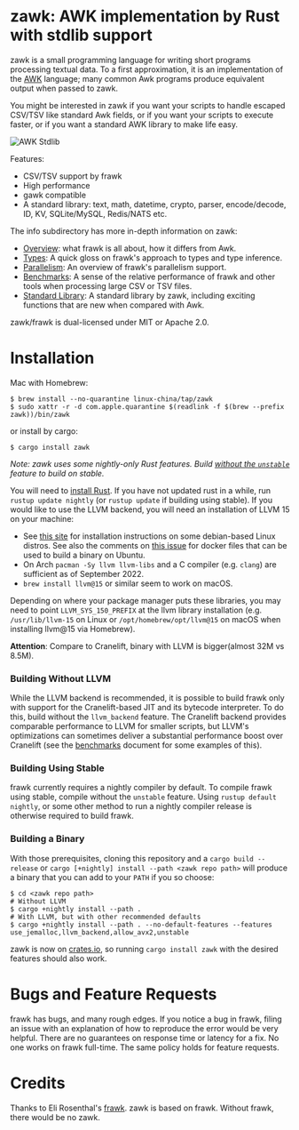 zawk: AWK implementation by Rust with stdlib support
=====================================================

zawk is a small programming language for writing short programs processing textual data.
To a first approximation, it is an implementation of the [AWK](https://en.wikipedia.org/wiki/AWK) language;
many common Awk programs produce equivalent output when passed to zawk.

You might be interested in zawk if you want your scripts to handle escaped CSV/TSV like standard Awk fields,
or if you want your scripts to execute faster,
or if you want a standard AWK library to make life easy.

![AWK Stdlib](https://github.com/linux-china/zawk/blob/master/info/awk-stdlib.png?raw=true)

Features:

* CSV/TSV support by frawk
* High performance
* gawk compatible
* A standard library: text, math, datetime, crypto, parser, encode/decode, ID, KV, SQLite/MySQL, Redis/NATS etc.

The info subdirectory has more in-depth information on zawk:

* [Overview](https://github.com/linux-china/zawk/blob/master/info/overview.md): what frawk is all about, how it differs
  from Awk.
* [Types](https://github.com/linux-china/zawk/blob/master/info/types.md): A quick gloss on frawk's approach to types and
  type inference.
* [Parallelism](https://github.com/linux-china/zawk/blob/master/info/parallelism.md): An overview of frawk's parallelism
  support.
* [Benchmarks](https://github.com/linux-china/zawk/blob/master/info/performance.md): A sense of the relative performance
  of frawk and other tools when processing large CSV or TSV files.
* [Standard Library](https://github.com/linux-china/zawk/blob/master/info/stdlib.md): A standard library by zawk,
  including exciting functions that are new when compared with Awk.

zawk/frawk is dual-licensed under MIT or Apache 2.0.

# Installation

Mac with Homebrew:

```shell
$ brew install --no-quarantine linux-china/tap/zawk
$ sudo xattr -r -d com.apple.quarantine $(readlink -f $(brew --prefix zawk))/bin/zawk
```

or install by cargo:

```shell
$ cargo install zawk
```

*Note: zawk uses some nightly-only Rust features.
Build [without the `unstable`](#building-using-stable) feature to build on stable.*

You will need to [install Rust](https://rustup.rs/). If you have not updated rust in a while,
run `rustup update nightly` (or `rustup update` if building using stable). If you would like
to use the LLVM backend, you will need an installation of LLVM 15 on your machine:

* See [this site](https://apt.llvm.org/) for installation instructions on some debian-based Linux distros.
  See also the comments on [this issue](https://github.com/ezrosent/frawk/issues/63) for docker files that
  can be used to build a binary on Ubuntu.
* On Arch `pacman -Sy llvm llvm-libs` and a C compiler (e.g. `clang`) are sufficient as of September 2022.
* `brew install llvm@15` or similar seem to work on macOS.

Depending on where your package manager puts these libraries, you may need to
point `LLVM_SYS_150_PREFIX` at the llvm library installation
(e.g. `/usr/lib/llvm-15` on Linux or `/opt/homebrew/opt/llvm@15` on macOS when installing llvm@15 via Homebrew).

**Attention**: Compare to Cranelift, binary with LLVM is bigger(almost 32M vs 8.5M).

### Building Without LLVM

While the LLVM backend is recommended, it is possible to build frawk only with
support for the Cranelift-based JIT and its bytecode interpreter. To do this,
build without the `llvm_backend` feature. The Cranelift backend provides
comparable performance to LLVM for smaller scripts, but LLVM's optimizations
can sometimes deliver a substantial performance boost over Cranelift (see the
[benchmarks](https://github.com/linux-china/zawk/blob/master/info/performance.md) document for some examples of this).

### Building Using Stable

frawk currently requires a nightly compiler by default. To compile frawk using stable,
compile without the `unstable` feature. Using `rustup default nightly`, or some other
method to run a nightly compiler release is otherwise required to build frawk.

### Building a Binary

With those prerequisites, cloning this repository and a `cargo build --release`
or `cargo [+nightly] install --path <zawk repo path>` will produce a binary that you can
add to your `PATH` if you so choose:

```
$ cd <zawk repo path>
# Without LLVM
$ cargo +nightly install --path .
# With LLVM, but with other recommended defaults
$ cargo +nightly install --path . --no-default-features --features use_jemalloc,llvm_backend,allow_avx2,unstable
```

zawk is now on [crates.io](https://crates.io/crates/zawk), so running
`cargo install zawk` with the desired features should also work.

# Bugs and Feature Requests

frawk has bugs, and many rough edges. If you notice a bug in frawk, filing an issue
with an explanation of how to reproduce the error would be very helpful. There are
no guarantees on response time or latency for a fix. No one works on frawk full-time.
The same policy holds for feature requests.

# Credits

Thanks to Eli Rosenthal's [frawk](https://github.com/ezrosent/frawk).
zawk is based on frawk. Without frawk, there would be no zawk. 
